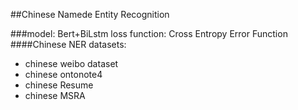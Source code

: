 ##Chinese Namede Entity Recognition

###model: Bert+BiLstm  loss function: Cross Entropy Error Function
####Chinese NER datasets: 
*  chinese weibo dataset<br>
*  chinese ontonote4<br>
*  chinese Resume<br>
*  chinese MSRA<br>
